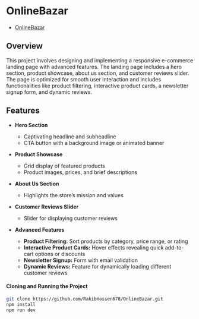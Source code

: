 # OnlineBazar

- [OnlineBazar](https://online-bazar-git-main-rakibs-projects-6710e8b0.vercel.app/)

## Overview

This project involves designing and implementing a responsive e-commerce landing page with advanced features. The landing page includes a hero section, product showcase, about us section, and customer reviews slider. The page is optimized for smooth user interaction and includes functionalities like product filtering, interactive product cards, a newsletter signup form, and dynamic reviews.


## Features

- **Hero Section**
  - Captivating headline and subheadline
  - CTA button with a background image or animated banner

- **Product Showcase**
  - Grid  display of featured products
  - Product images, prices, and brief descriptions

- **About Us Section**
  - Highlights the store’s mission and values

- **Customer Reviews Slider**
  - Slider for displaying customer reviews

- **Advanced Features**
  - **Product Filtering:** Sort products by category, price range, or rating
  - **Interactive Product Cards:** Hover effects revealing quick add-to-cart options or discounts
  - **Newsletter Signup:** Form with email validation
  - **Dynamic Reviews:** Feature for dynamically loading different customer reviews

#### Cloning and Running the Project

```sh
git clone https://github.com/RakibHossen678/OnlineBazar.git
npm install
npm run dev
```
